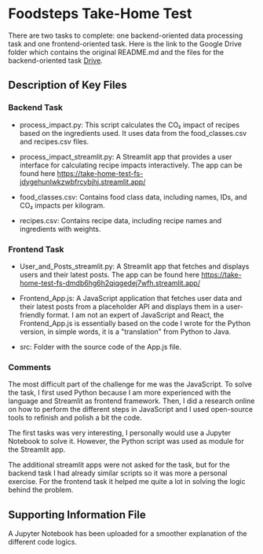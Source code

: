 # Foodsteps Take-Home Test
There are two tasks to complete: one backend-oriented data processing task and one frontend-oriented task. Here is the link to the Google Drive folder which contains the original README.md and the files for the backend-oriented task [Drive](<https://drive.google.com/drive/folders/1-MsyEuqqXvvyOeg4r8qbhYYZSkrH7c81>).

## Description of Key Files
### Backend Task
- process_impact.py: This script calculates the CO₂ impact of recipes based on the ingredients used. It uses data from the food_classes.csv and recipes.csv files.

- process_impact_streamlit.py: A Streamlit app that provides a user interface for calculating recipe impacts interactively. The app can be found here <https://take-home-test-fs-jdygehunlwkzwbfrcybjhj.streamlit.app/>

- food_classes.csv: Contains food class data, including names, IDs, and CO₂ impacts per kilogram.

- recipes.csv: Contains recipe data, including recipe names and ingredients with weights.

###  Frontend Task
- User_and_Posts_streamlit.py: A Streamlit app that fetches and displays users and their latest posts. The app can be found here <https://take-home-test-fs-dmdb6hg6h2qiqgedej7wfh.streamlit.app/>

- Frontend_App.js: A JavaScript application that fetches user data and their latest posts from a placeholder API and displays them in a user-friendly format. I  am not an expert of JavaScript and React, the Frontend_App.js is essentially based on the code I wrote for the Python version, in simple words, it is a "translation" from Python to Java. 

- src: Folder with the source code of the App.js file.

### Comments
The most difficult part of the challenge for me was the JavaScript. To solve the task, I first used Python because I am more experienced with the language and Streamlit as frontend framework. Then, I did a research online on how to perform the different steps in JavaScript and I used open-source tools to refinish and polish a bit the code. 

The first tasks was very interesting, I personally would use a Jupyter Notebook to solve it. However, the Python script was used as module for the Streamlit app.

The additional streamlit apps were not asked for the task, but for the backend task I had already similar scripts so it was more a personal exercise. For the frontend task it helped me quite a lot in solving the logic behind the problem.

## Supporting Information File
A Jupyter Notebook has been uploaded for a smoother explanation of the different code logics. 
